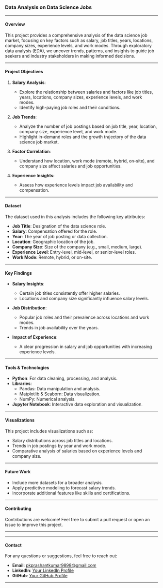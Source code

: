 ### **Data Analysis on Data Science Jobs**

---

#### **Overview**

This project provides a comprehensive analysis of the data science job market, focusing on key factors such as salary, job titles, years, locations, company sizes, experience levels, and work modes. Through exploratory data analysis (EDA), we uncover trends, patterns, and insights to guide job seekers and industry stakeholders in making informed decisions.

---

#### **Project Objectives**

1. **Salary Analysis**:
   - Explore the relationship between salaries and factors like job titles, years, locations, company sizes, experience levels, and work modes.
   - Identify high-paying job roles and their conditions.

2. **Job Trends**:
   - Analyze the number of job postings based on job title, year, location, company size, experience level, and work mode.
   - Highlight in-demand roles and the growth trajectory of the data science job market.

3. **Factor Correlation**:
   - Understand how location, work mode (remote, hybrid, on-site), and company size affect salaries and job opportunities.

4. **Experience Insights**:
   - Assess how experience levels impact job availability and compensation.

---

#### **Dataset**

The dataset used in this analysis includes the following key attributes:
- **Job Title**: Designation of the data science role.
- **Salary**: Compensation offered for the role.
- **Year**: The year of job posting or data collection.
- **Location**: Geographic location of the job.
- **Company Size**: Size of the company (e.g., small, medium, large).
- **Experience Level**: Entry-level, mid-level, or senior-level roles.
- **Work Mode**: Remote, hybrid, or on-site.

---

#### **Key Findings**

- **Salary Insights**:
  - Certain job titles consistently offer higher salaries.
  - Locations and company size significantly influence salary levels.

- **Job Distribution**:
  - Popular job roles and their prevalence across locations and work modes.
  - Trends in job availability over the years.

- **Impact of Experience**:
  - A clear progression in salary and job opportunities with increasing experience levels.

---

#### **Tools & Technologies**

- **Python**: For data cleaning, processing, and analysis.
- **Libraries**: 
  - Pandas: Data manipulation and analysis.
  - Matplotlib & Seaborn: Data visualization.
  - NumPy: Numerical analysis.
- **Jupyter Notebook**: Interactive data exploration and visualization.

---

#### **Visualizations**

This project includes visualizations such as:
- Salary distributions across job titles and locations.
- Trends in job postings by year and work mode.
- Comparative analysis of salaries based on experience levels and company size.

---


#### **Future Work**

- Include more datasets for a broader analysis.
- Apply predictive modeling to forecast salary trends.
- Incorporate additional features like skills and certifications.

---

#### **Contributing**

Contributions are welcome! Feel free to submit a pull request or open an issue to improve this project.

---


---

#### **Contact**

For any questions or suggestions, feel free to reach out:
- **Email**: pkprashantkumar9898@gmail.com
- **LinkedIn**: [Your LinkedIn Profile]([https://linkedin.com/in/your-profile](https://www.linkedin.com/in/prashant-kumar-64101b304/))
- **GitHub**: [Your GitHub Profile](https://github.com/PrashantKumar9889)

---
